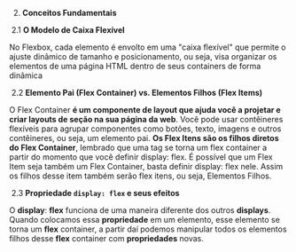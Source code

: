 2. **Conceitos Fundamentais**

​	2.1 **O Modelo de Caixa Flexível**

No Flexbox, cada elemento é envolto em uma "caixa flexível" que permite o ajuste dinâmico de tamanho e posicionamento, ou seja, visa organizar os elementos de uma página HTML dentro de seus containers de forma dinâmica

​	2.2 **Elemento Pai (Flex Container) vs. Elementos Filhos (Flex Items)**

O Flex Container **é um componente de layout que ajuda você a projetar e criar layouts de seção na sua página da web**. Você pode usar contêineres flexíveis para agrupar componentes como botões, texto, imagens e outros contêineres, ou seja, um elemento pai. **Os Flex Itens são os filhos diretos do Flex Container**, lembrado que uma tag se torna um flex container a partir do momento que você definir display: flex. É possível que um Flex Item seja também um  Flex Container, basta definir display: flex nele. Assim os filhos desse  item também serão flex itens, ou seja, Elementos Filhos.

​	2.3 **Propriedade `display: flex` e seus efeitos**

O **display**: **flex** funciona de uma maneira diferente dos outros **displays**. Quando colocamos essa **propriedade** em um elemento, esse elemento se torna um **flex** container, a partir daí podemos manipular todos os elementos filhos desse **flex** container com **propriedades** novas.
